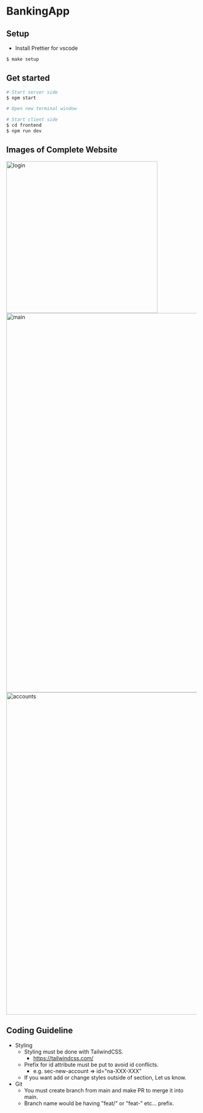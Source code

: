 # BankingApp

## Setup

- Install Prettier for vscode

```sh
$ make setup
```

## Get started

```sh
# Start server side
$ npm start

# Open new terminal window

# Start client side
$ cd frontend
$ npm run dev
```
## Images of Complete Website
<img width="400" alt="login" src="https://github.com/GktgYildiz/Money-Tracking-App/assets/102765970/6d0b5538-3724-4863-9283-9703bd346da6">
<img width="1000" alt="main" src="https://github.com/GktgYildiz/Money-Tracking-App/assets/102765970/669f7d0c-d53a-42ea-bbd3-7f71c747c026">
<img width="850" alt="accounts" src="https://github.com/GktgYildiz/Money-Tracking-App/assets/102765970/1ed46486-d7b3-4092-8d87-890fedee21b6">

## Coding Guideline

- Styling
  - Styling must be done with TailwindCSS.
    - https://tailwindcss.com/
  - Prefix for id attribute must be put to avoid id conflicts.
    - e.g. sec-new-account => id="na-XXX-XXX"
  - If you want add or change styles outside of section, Let us know.
- Git
  - You must create branch from main and make PR to merge it into main.
  - Branch name would be having "feat/" or "feat-" etc... prefix.
